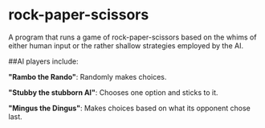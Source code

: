 # rock-paper-scissors

A program that runs a game of rock-paper-scissors  based on the whims of either human input or the rather shallow strategies employed by the AI.

##AI players include:
<p><b>"Rambo the Rando"</b>: Randomly makes choices.</p>
<p><b>"Stubby the stubborn AI"</b>: Chooses one option and sticks to it.</p>
<p><b>"Mingus the Dingus"</b>: Makes choices based on what its opponent chose last.</P>
